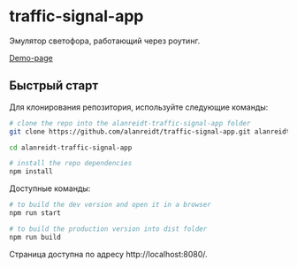 # traffic-signal-app
Эмулятор светофора, работающий через роутинг.

[Demo-page](https://traffic-signal-app.vercel.app)

## Быстрый старт
Для клонирования репозитория, используйте следующие команды:
```bash
# clone the repo into the alanreidt-traffic-signal-app folder
git clone https://github.com/alanreidt/traffic-signal-app.git alanreidt-traffic-signal-app

cd alanreidt-traffic-signal-app

# install the repo dependencies
npm install
```

Доступные команды:
```bash
# to build the dev version and open it in a browser
npm run start

# to build the production version into dist folder
npm run build
```

Страница доступна по адресу http://localhost:8080/.
